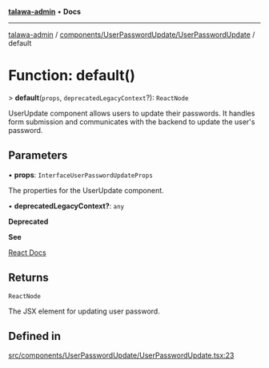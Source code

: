 [**talawa-admin**](../../../../README.md) • **Docs**

***

[talawa-admin](../../../../modules.md) / [components/UserPasswordUpdate/UserPasswordUpdate](../README.md) / default

# Function: default()

\> **default**(`props`, `deprecatedLegacyContext`?): `ReactNode`

UserUpdate component allows users to update their passwords.
It handles form submission and communicates with the backend to update the user's password.

## Parameters

• **props**: `InterfaceUserPasswordUpdateProps`

The properties for the UserUpdate component.

• **deprecatedLegacyContext?**: `any`

**Deprecated**

**See**

[React Docs](https://legacy.reactjs.org/docs/legacy-context.html#referencing-context-in-lifecycle-methods)

## Returns

`ReactNode`

The JSX element for updating user password.

## Defined in

[src/components/UserPasswordUpdate/UserPasswordUpdate.tsx:23](https://github.com/PalisadoesFoundation/talawa-admin/blob/9dd5d7fd647f8a7c9e1c1e14bf645b71b32c51c2/src/components/UserPasswordUpdate/UserPasswordUpdate.tsx#L23)
